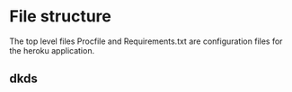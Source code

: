 # File structure
The top level files Procfile and Requirements.txt are configuration files for the heroku application. 

## dkds
